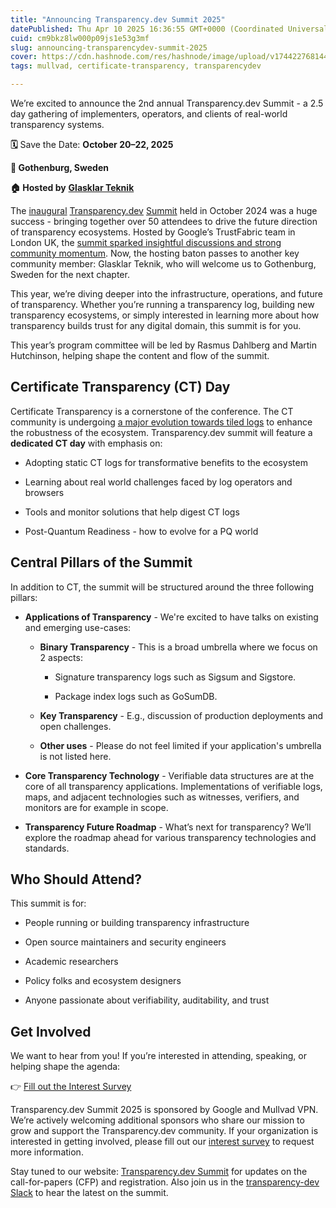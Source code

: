```yaml
---
title: "Announcing Transparency.dev Summit 2025"
datePublished: Thu Apr 10 2025 16:36:55 GMT+0000 (Coordinated Universal Time)
cuid: cm9bkz8lw000p09js1e53g3mf
slug: announcing-transparencydev-summit-2025
cover: https://cdn.hashnode.com/res/hashnode/image/upload/v1744227681440/d4a5b5fe-efb2-43c5-b40f-39403e4fc7f9.png
tags: mullvad, certificate-transparency, transparencydev

---
```


We’re excited to announce the 2nd annual Transparency.dev Summit - a 2.5 day gathering of implementers, operators, and clients of real-world transparency systems.

**🗓** Save the Date: **October 20–22, 2025**

**📍 Gothenburg, Sweden**

**🏠 Hosted by** [**Glasklar Teknik**](https://www.glasklarteknik.se)

The [inaugural](https://transparency.dev/summit2024/) [Transparency.dev](http://Transparency.dev) [Summit](https://transparency.dev/summit2024/) held in October 2024 was a huge success - bringing together over 50 attendees to drive the future direction of transparency ecosystems. Hosted by Google’s TrustFabric team in London UK, the [summit sparked insightful discussions and strong community momentum](https://blog.transparency.dev/transparencydev-summit-recap). Now, the hosting baton passes to another key community member: Glasklar Teknik, who will welcome us to Gothenburg, Sweden for the next chapter.

This year, we’re diving deeper into the infrastructure, operations, and future of transparency. Whether you’re running a transparency log, building new transparency ecosystems, or simply interested in learning more about how transparency builds trust for any digital domain, this summit is for you.

This year’s program committee will be led by Rasmus Dahlberg and Martin Hutchinson, helping shape the content and flow of the summit.

## Certificate Transparency (CT) Day

Certificate Transparency is a cornerstone of the conference. The CT community is undergoing [a major evolution towards tiled logs](https://blog.transparency.dev/what-2025-holds-for-certificate-transparency-and-the-transparencydev-ecosystem) to enhance the robustness of the ecosystem. Transparency.dev summit will feature a **dedicated CT day** with emphasis on:

* Adopting static CT logs for transformative benefits to the ecosystem
    
* Learning about real world challenges faced by log operators and browsers
    
* Tools and monitor solutions that help digest CT logs
    
* Post-Quantum Readiness - how to evolve for a PQ world
    

## Central Pillars of the Summit

In addition to CT, the summit will be structured around the three following pillars:

* **Applications of Transparency** - We're excited to have talks on existing and emerging use-cases:
    
    * **Binary Transparency** - This is a broad umbrella where we focus on 2 aspects:
        
        * Signature transparency logs such as Sigsum and Sigstore.
            
        * Package index logs such as GoSumDB.
            
    * **Key Transparency** - E.g., discussion of production deployments and open challenges.
        
    * **Other uses** - Please do not feel limited if your application's umbrella is not listed here.
        
* **Core Transparency Technology** - Verifiable data structures are at the core of all transparency applications. Implementations of verifiable logs, maps, and adjacent technologies such as witnesses, verifiers, and monitors are for example in scope.
    
* **Transparency Future Roadmap** - What’s next for transparency? We’ll explore the roadmap ahead for various transparency technologies and standards.
    

## Who Should Attend?

This summit is for:

* People running or building transparency infrastructure
    
* Open source maintainers and security engineers
    
* Academic researchers
    
* Policy folks and ecosystem designers
    
* Anyone passionate about verifiability, auditability, and trust
    

## Get Involved

We want to hear from you! If you’re interested in attending, speaking, or helping shape the agenda:

👉 [Fill out the Interest Survey](https://docs.google.com/forms/d/e/1FAIpQLSfabrC4JnWQCKGjPuHg4-kAua6Fe9wc0259IEn0pLTW1vAeOQ/viewform)

Transparency.dev Summit 2025 is sponsored by Google and Mullvad VPN. We’re actively welcoming additional sponsors who share our mission to grow and support the Transparency.dev community. If your organization is interested in getting involved, please fill out our [interest survey](https://docs.google.com/forms/d/e/1FAIpQLSfabrC4JnWQCKGjPuHg4-kAua6Fe9wc0259IEn0pLTW1vAeOQ/viewform) to request more information.

Stay tuned to our website: [Transparency.dev Summit](https://transparency.dev/summit/) for updates on the call-for-papers (CFP) and registration. Also join us in the [transparency-dev Slack](https://transparency.dev/slack/) to hear the latest on the summit.